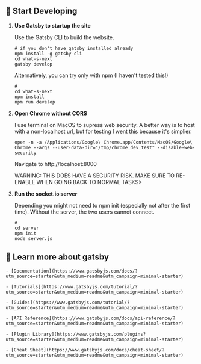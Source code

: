 
## 🚀 Start Developing

1.  **Use Gatsby to startup the site**

    Use the Gatsby CLI to build the website.

    ```shell
    # if you don't have gatsby installed already
    npm install -g gatsby-cli
    cd what-s-next
    gatsby develop
    ```
    Alternatively, you can try only with npm (I haven't tested this!)
    ```shell
    # 
    cd what-s-next
    npm install
    npm run develop
    ```

2.  **Open Chrome without CORS**

    I use terminal on MacOS to supress web security.  A better way is to host with a non-localhost url, but for testing I went this because it's simplier.

    ```shell
    open -n -a /Applications/Google\ Chrome.app/Contents/MacOS/Google\ Chrome --args --user-data-dir="/tmp/chrome_dev_test" --disable-web-security
    ```
    Navigate to http://localhost:8000
    
    WARNING: THIS DOES HAVE A SECURITY RISK. MAKE SURE TO RE-ENABLE WHEN GOING BACK TO NORMAL TASKS> 
    
3.  **Run the socket.io server**

    Depending you might not need to npm init (especially not after the first time).  Without the server, the two users cannot connect. 
    
    ```shell
    # 
    cd server
    npm init
    node server.js
    ```
   

## 🚀 Learn more about gatsby

    - [Documentation](https://www.gatsbyjs.com/docs/?utm_source=starter&utm_medium=readme&utm_campaign=minimal-starter)

    - [Tutorials](https://www.gatsbyjs.com/tutorial/?utm_source=starter&utm_medium=readme&utm_campaign=minimal-starter)

    - [Guides](https://www.gatsbyjs.com/tutorial/?utm_source=starter&utm_medium=readme&utm_campaign=minimal-starter)

    - [API Reference](https://www.gatsbyjs.com/docs/api-reference/?utm_source=starter&utm_medium=readme&utm_campaign=minimal-starter)

    - [Plugin Library](https://www.gatsbyjs.com/plugins?utm_source=starter&utm_medium=readme&utm_campaign=minimal-starter)

    - [Cheat Sheet](https://www.gatsbyjs.com/docs/cheat-sheet/?utm_source=starter&utm_medium=readme&utm_campaign=minimal-starter)

